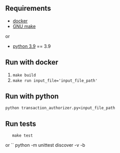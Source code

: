 ## Requirements

- [docker](https://docs.docker.com/get-docker/)
- [GNU make](https://www.gnu.org/software/make/)

or 
- [python 3.9](https://www.python.org/downloads/) == 3.9

## Run with docker
1. ```make build```
2. ```make run input_file='input_file_path'```

## Run with python
```python transaction_authorizer.py<input_file_path```

## Run tests
```make build
   make test 
````
or
`` python -m unittest discover -v -b
